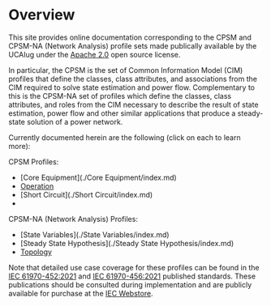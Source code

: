 # Overview
This site provides online documentation corresponding to the CPSM and CPSM-NA (Network Analysis) profile sets made publically available by the UCAIug under the [Apache 2.0](https://www.apache.org/licenses/LICENSE-2.0) open source license. 

In particular, the CPSM is the set of Common Information Model (CIM) profiles that define the classes, class attributes, and associations from the CIM required to solve state estimation and power flow. Complementary to this is the CPSM-NA set of profiles which define the classes, class attributes, and roles from the CIM necessary to describe the result of state estimation, power flow and other similar applications that produce a steady-state solution of a power network. 

Currently documented herein are the following (click on each to learn more):

CPSM Profiles:
- [Core Equipment](./Core Equipment/index.md)
- [Operation](./Operation/index.md)
- [Short Circuit](./Short Circuit/index.md)
- 
CPSM-NA (Network Analysis) Profiles:
- [State Variables](./State Variables/index.md)
- [Steady State Hypothesis](./Steady State Hypothesis/index.md)
- [Topology](./Topology/index.md)

Note that detailed use   case coverage for these profiles can be found in the [IEC 61970-452:2021](https://webstore.iec.ch/en/publication/64844) and [IEC 61970-456:2021](https://webstore.iec.ch/en/publication/68054) published standards. These publications should be consulted during implementation and are publicly available for purchase at the [IEC Webstore](https://webstore.iec.ch/).
